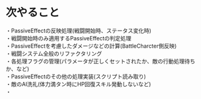 # 次やること
・PassiveEffectの反映処理(戦闘開始時、ステータス変化時)  
・戦闘開始時のみ適用するPassiveEffectの判定処理  
・PassiveEffectを考慮したダメージなどの計算(BattleCharcter側反映)  
・戦闘システム全般のリファクタリング  
・各処理フラグの管理(パラメータが正しくセットされたか、敵の行動処理待ちか、など)  
・PassiveEffectのその他の処理実装(スクリプト読み取り)  
・敵のAI洗礼(体力満タン時にHP回復スキル発動しないなど)  
・
